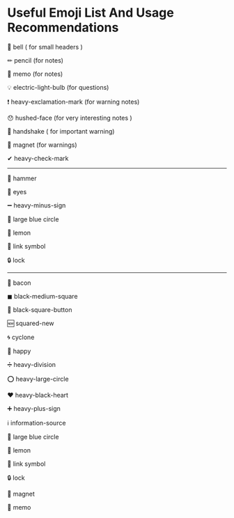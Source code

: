 
# Useful Emoji List And Usage Recommendations

🔔 bell ( for small headers )

✏ pencil (for notes)

📝 memo (for notes)

💡 electric-light-bulb  (for questions)

❗ heavy-exclamation-mark   (for warning notes)

😯 hushed-face  (for very interesting notes )

🤝 handshake ( for important warning)

🧲 magnet (for warnings)

✔ heavy-check-mark

---

🔨 hammer

👀 eyes

➖ heavy-minus-sign

🔵 large blue circle

🍋 lemon 

🔗 link symbol

🔒 lock


---

🥓 bacon

◼ black-medium-square

🔲 black-square-button

🆕 squared-new

🌀 cyclone

🙂 happy

➗ heavy-division

⭕ heavy-large-circle

❤ heavy-black-heart

➕ heavy-plus-sign

ℹ information-source

🔵 large blue circle

🍋 lemon

🔗 link symbol

🔒 lock

🧲 magnet

📝 memo

